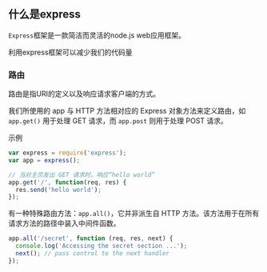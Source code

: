 ## 什么是express

`Express`框架是一款简洁而灵活的node.js web应用框架。

利用express框架可以减少我们的代码量


### 路由
路由是指URI的定义以及响应请求客户端的方式。

我们所使用的 app 与 HTTP 方法相对应的 Express 对象方法来定义路由，如 `app.get()` 用于处理 GET 请求，而 `app.post` 则用于处理 POST 请求。

示例

```javascript
var express = require('express');
var app = express();

// 当对主页发出 GET 请求时，响应“hello world”
app.get('/', function(req, res) {
  res.send('hello world');
});
```


有一种特殊路由方法：`app.all()`，它并非派生自 HTTP 方法。该方法用于在所有请求方法的路径中装入中间件函数。

```javascript
app.all('/secret', function (req, res, next) {
  console.log('Accessing the secret section ...');
  next(); // pass control to the next handler
});
```